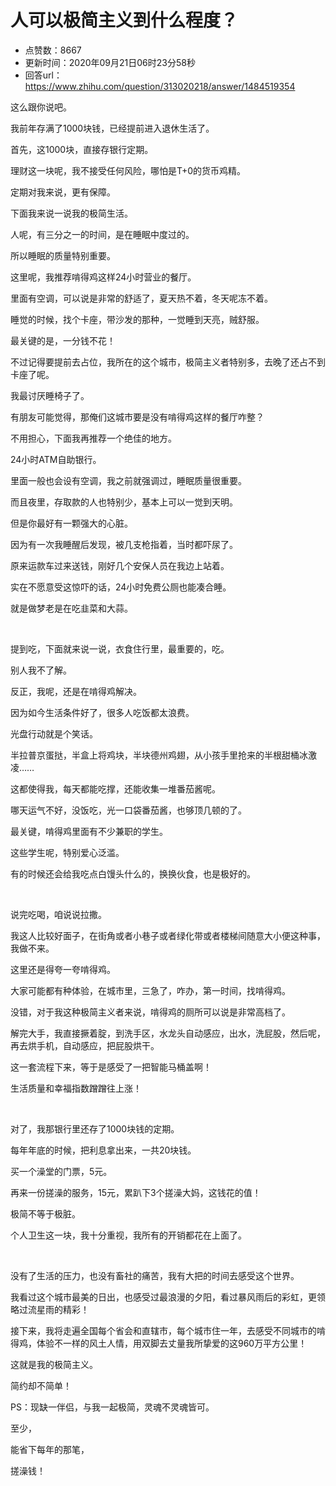 # 人可以极简主义到什么程度？
- 点赞数：8667
- 更新时间：2020年09月21日06时23分58秒
- 回答url：https://www.zhihu.com/question/313020218/answer/1484519354
<body>
 <p data-pid="3ndsb_Bp">这么跟你说吧。</p>
 <p data-pid="SdXS_LFj">我前年存满了1000块钱，已经提前进入退休生活了。</p>
 <p data-pid="vqEkj2Cm">首先，这1000块，直接存银行定期。</p>
 <p data-pid="KPT5QTmc">理财这一块呢，我不接受任何风险，哪怕是T+0的货币鸡精。</p>
 <p data-pid="1-rousMj">定期对我来说，更有保障。</p>
 <p data-pid="RrBB7atD">下面我来说一说我的极简生活。</p>
 <p data-pid="Lp9r3wno">人呢，有三分之一的时间，是在睡眠中度过的。</p>
 <p data-pid="JwBuTRRt">所以睡眠的质量特别重要。</p>
 <p data-pid="GZKU0w4Y">这里呢，我推荐啃得鸡这样24小时营业的餐厅。</p>
 <p data-pid="9i42pFVn">里面有空调，可以说是非常的舒适了，夏天热不着，冬天呢冻不着。</p>
 <p data-pid="Y25sf7_E">睡觉的时候，找个卡座，带沙发的那种，一觉睡到天亮，贼舒服。</p>
 <p data-pid="EdLgcxJA">最关键的是，一分钱不花！</p>
 <p data-pid="yp79x-Rl">不过记得要提前去占位，我所在的这个城市，极简主义者特别多，去晚了还占不到卡座了呢。</p>
 <p data-pid="7yX42Ril">我最讨厌睡椅子了。</p>
 <p data-pid="eLoS12nH">有朋友可能觉得，那俺们这城市要是没有啃得鸡这样的餐厅咋整？</p>
 <p data-pid="w_tqS8Dk">不用担心，下面我再推荐一个绝佳的地方。</p>
 <p data-pid="xTUvP4Yf">24小时ATM自助银行。</p>
 <p data-pid="m0UmtMU0">里面一般也会设有空调，我之前就强调过，睡眠质量很重要。</p>
 <p data-pid="6y_KMgjc">而且夜里，存取款的人也特别少，基本上可以一觉到天明。</p>
 <p data-pid="mvla2Edd">但是你最好有一颗强大的心脏。</p>
 <p data-pid="DQaTBj0R">因为有一次我睡醒后发现，被几支枪指着，当时都吓尿了。</p>
 <p data-pid="jl6F9uD6">原来运款车过来送钱，刚好几个安保人员在我边上站着。</p>
 <p data-pid="AoEpzRmo">实在不愿意受这惊吓的话，24小时免费公厕也能凑合睡。</p>
 <p data-pid="KPAmppFL">就是做梦老是在吃韭菜和大蒜。</p>
 <p class="ztext-empty-paragraph"><br></p>
 <p data-pid="xLOuZCq7">提到吃，下面就来说一说，衣食住行里，最重要的，吃。</p>
 <p data-pid="p2F-zlBb">别人我不了解。</p>
 <p data-pid="sbmrZMsF">反正，我呢，还是在啃得鸡解决。</p>
 <p data-pid="jbz9TqR0">因为如今生活条件好了，很多人吃饭都太浪费。</p>
 <p data-pid="RAyGPUA7">光盘行动就是个笑话。</p>
 <p data-pid="qjeTC6xE">半拉普京蛋挞，半盒上将鸡块，半块德州鸡翅，从小孩手里抢来的半根甜桶冰激凌……</p>
 <p data-pid="ZL3_XlsD">这都使得我，每天都能吃撑，还能收集一堆番茄酱呢。</p>
 <p data-pid="0vDh3TR7">哪天运气不好，没饭吃，光一口袋番茄酱，也够顶几顿的了。</p>
 <p data-pid="Gm0TqL7T">最关键，啃得鸡里面有不少兼职的学生。</p>
 <p data-pid="Qu96-ubZ">这些学生呢，特别爱心泛滥。</p>
 <p data-pid="a7DX6Oc5">有的时候还会给我吃点白馒头什么的，换换伙食，也是极好的。</p>
 <p class="ztext-empty-paragraph"><br></p>
 <p data-pid="UJPIcZYG">说完吃喝，咱说说拉撒。</p>
 <p data-pid="BbT-Y7Rz">我这人比较好面子，在街角或者小巷子或者绿化带或者楼梯间随意大小便这种事，我做不来。</p>
 <p data-pid="0G2UsxAW">这里还是得夸一夸啃得鸡。</p>
 <p data-pid="euatNfwe">大家可能都有种体验，在城市里，三急了，咋办，第一时间，找啃得鸡。</p>
 <p data-pid="16-PIGms">没错，对于我这种极简主义者来说，啃得鸡的厕所可以说是非常高档了。</p>
 <p data-pid="qkNR16He">解完大手，我直接撅着腚，到洗手区，水龙头自动感应，出水，洗屁股，然后呢，再去烘手机，自动感应，把屁股烘干。</p>
 <p data-pid="tkw7Kakb">这一套流程下来，等于是感受了一把智能马桶盖啊！</p>
 <p data-pid="ydALOpJB">生活质量和幸福指数蹭蹭往上涨！</p>
 <p class="ztext-empty-paragraph"><br></p>
 <p data-pid="Am1i9Fcr">对了，我那银行里还存了1000块钱的定期。</p>
 <p data-pid="SlMMOaGZ">每年年底的时候，把利息拿出来，一共20块钱。</p>
 <p data-pid="sKmYYUHv">买一个澡堂的门票，5元。</p>
 <p data-pid="25UL6Iq4">再来一份搓澡的服务，15元，累趴下3个搓澡大妈，这钱花的值！</p>
 <p data-pid="sv7QoxIz">极简不等于极脏。</p>
 <p data-pid="gGQPv6eV">个人卫生这一块，我十分重视，我所有的开销都花在上面了。</p>
 <p class="ztext-empty-paragraph"><br></p>
 <p data-pid="aPBwRewW">没有了生活的压力，也没有畜社的痛苦，我有大把的时间去感受这个世界。</p>
 <p data-pid="kczkpZ2e">我看过这个城市最美的日出，也感受过最浪漫的夕阳，看过暴风雨后的彩虹，更领略过流星雨的精彩！</p>
 <p data-pid="3x3yeFy9">接下来，我将走遍全国每个省会和直辖市，每个城市住一年，去感受不同城市的啃得鸡，体验不一样的风土人情，用双脚去丈量我所挚爱的这960万平方公里！</p>
 <p data-pid="TH1OxSKS">这就是我的极简主义。</p>
 <p data-pid="WJsA_DGz">简约却不简单！</p>
 <p data-pid="Hqn91bG1">PS：现缺一伴侣，与我一起极简，灵魂不灵魂皆可。</p>
 <p data-pid="M-Gm7fUT">至少，</p>
 <p data-pid="a96x4qBO">能省下每年的那笔，</p>
 <p data-pid="p_jYyKrP">搓澡钱！</p>
</body>